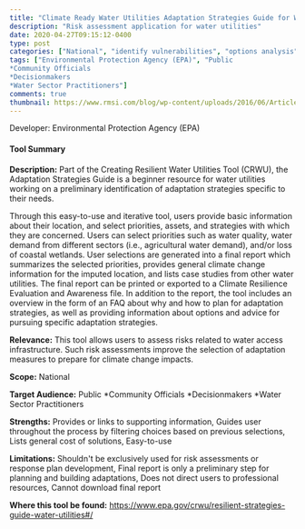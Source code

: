 ```yaml
---
title: "Climate Ready Water Utilities Adaptation Strategies Guide for Water Utilities"
description: "Risk assessment application for water utilities"
date: 2020-04-27T09:15:12-0400
type: post
categories: ["National", "identify vulnerabilities", "options analysis", "process support"]
tags: ["Environmental Protection Agency (EPA)", "Public
*Community Officials 
*Decisionmakers
*Water Sector Practitioners"]
comments: true
thumbnail: https://www.rmsi.com/blog/wp-content/uploads/2016/06/Article-04.jpg
---
```

Developer: Environmental Protection Agency (EPA)

#### Tool Summary
**Description:** Part of the Creating Resilient Water Utilities Tool (CRWU), the Adaptation Strategies Guide is a beginner resource for water utilities working on a preliminary identification of adaptation strategies specific to their needs. 

Through this easy-to-use and iterative tool, users provide basic information about their location, and select priorities, assets, and strategies with which they are concerned. Users can select priorities such as water quality, water demand from different sectors (i.e., agricultural water demand), and/or loss of coastal wetlands. User selections are generated into a final report which summarizes the selected priorities, provides general climate change information for the imputed location, and lists case studies from other water utilities. The final report can be printed or exported to a Climate Resilience Evaluation and Awareness file. In addition to the report, the tool includes an overview in the form of an FAQ about why and how to plan for adaptation strategies, as well as providing information about options and advice for pursuing specific adaptation strategies.

**Relevance:** This tool allows users to assess risks related to water access infrastructure. Such risk assessments improve the selection of adaptation measures to prepare for climate change impacts.

**Scope:** National

**Target Audience:** Public
*Community Officials 
*Decisionmakers
*Water Sector Practitioners

**Strengths:** Provides or links to supporting  information, Guides user throughout the process by filtering choices based on previous selections, Lists general cost of solutions, Easy-to-use

**Limitations:** Shouldn't be exclusively used for risk assessments or response plan development, Final report is only a preliminary step for planning and building adaptations, Does not direct users to professional resources, Cannot download final report

**Where this tool be found:** https://www.epa.gov/crwu/resilient-strategies-guide-water-utilities#/
